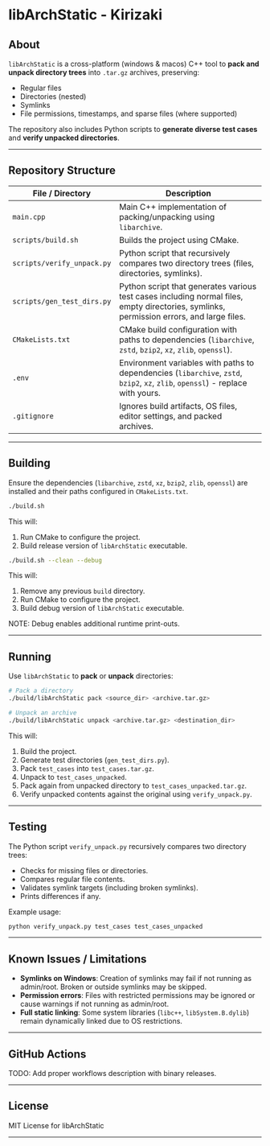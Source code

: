 # libArchStatic - Kirizaki

## About

`libArchStatic` is a cross-platform (windows & macos) C++ tool to **pack and unpack directory trees** into `.tar.gz` archives, preserving:

- Regular files
- Directories (nested)
- Symlinks
- File permissions, timestamps, and sparse files (where supported)

The repository also includes Python scripts to **generate diverse test cases** and **verify unpacked directories**.

---

## Repository Structure

| File / Directory             | Description |
|-------------------------------|------------|
| `main.cpp`                   | Main C++ implementation of packing/unpacking using `libarchive`. |
| `scripts/build.sh`           | Builds the project using CMake. |
| `scripts/verify_unpack.py`   | Python script that recursively compares two directory trees (files, directories, symlinks). |
| `scripts/gen_test_dirs.py`   | Python script that generates various test cases including normal files, empty directories, symlinks, permission errors, and large files. |
| `CMakeLists.txt`             | CMake build configuration with paths to dependencies (`libarchive`, `zstd`, `bzip2`, `xz`, `zlib`, `openssl`). |
| `.env`                       | Environment variables with paths to dependencies (`libarchive`, `zstd`, `bzip2`, `xz`, `zlib`, `openssl`) - replace with yours. |
| `.gitignore`                 | Ignores build artifacts, OS files, editor settings, and packed archives. |

---

## Building

Ensure the dependencies (`libarchive`, `zstd`, `xz`, `bzip2`, `zlib`, `openssl`) are installed and their paths configured in `CMakeLists.txt`.  

```bash
./build.sh
```

This will:

1. Run CMake to configure the project.
3. Build release version of `libArchStatic` executable.

```bash
./build.sh --clean --debug
```

This will:

1. Remove any previous `build` directory.
2. Run CMake to configure the project.
3. Build debug version of `libArchStatic` executable.

NOTE: Debug enables additional runtime print-outs.

---

## Running

Use `libArchStatic` to **pack** or **unpack** directories:

```bash
# Pack a directory
./build/libArchStatic pack <source_dir> <archive.tar.gz>

# Unpack an archive
./build/libArchStatic unpack <archive.tar.gz> <destination_dir>
```

This will:

1. Build the project.
2. Generate test directories (`gen_test_dirs.py`).
3. Pack `test_cases` into `test_cases.tar.gz`.
4. Unpack to `test_cases_unpacked`.
5. Pack again from unpacked directory to `test_cases_unpacked.tar.gz`.
6. Verify unpacked contents against the original using `verify_unpack.py`.

---

## Testing

The Python script `verify_unpack.py` recursively compares two directory trees:

- Checks for missing files or directories.
- Compares regular file contents.
- Validates symlink targets (including broken symlinks).
- Prints differences if any.

Example usage:

```bash
python verify_unpack.py test_cases test_cases_unpacked
```

---

## Known Issues / Limitations

- **Symlinks on Windows**: Creation of symlinks may fail if not running as admin/root. Broken or outside symlinks may be skipped.
- **Permission errors**: Files with restricted permissions may be ignored or cause warnings if not running as admin/root.
- **Full static linking**: Some system libraries (`libc++`, `libSystem.B.dylib`) remain dynamically linked due to OS restrictions.

---

## GitHub Actions

TODO: Add proper workflows description with binary releases.

---

## License

MIT License for libArchStatic

---
